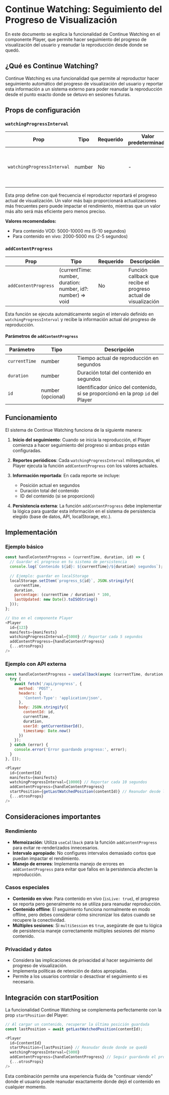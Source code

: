 # Continue Watching: Seguimiento del Progreso de Visualización

En este documento se explica la funcionalidad de Continue Watching en el componente Player, que permite hacer seguimiento del progreso de visualización del usuario y reanudar la reproducción desde donde se quedó.

## ¿Qué es Continue Watching?

Continue Watching es una funcionalidad que permite al reproductor hacer seguimiento automático del progreso de visualización del usuario y reportar esta información a un sistema externo para poder reanudar la reproducción desde el punto exacto donde se detuvo en sesiones futuras.

## Props de configuración

### `watchingProgressInterval`

| Prop | Tipo | Requerido | Valor predeterminado | Descripción |
|------|------|-----------|---------------------|-------------|
| `watchingProgressInterval` | number | No | - | Intervalo en milisegundos para reportar el progreso de visualización |

Esta prop define con qué frecuencia el reproductor reportará el progreso actual de visualización. Un valor más bajo proporcionará actualizaciones más frecuentes pero puede impactar el rendimiento, mientras que un valor más alto será más eficiente pero menos preciso.

**Valores recomendados:**
- Para contenido VOD: 5000-10000 ms (5-10 segundos)
- Para contenido en vivo: 2000-5000 ms (2-5 segundos)

### `addContentProgress`

| Prop | Tipo | Requerido | Descripción |
|------|------|-----------|-------------|
| `addContentProgress` | (currentTime: number, duration: number, id?: number) => void | No | Función callback que recibe el progreso actual de visualización |

Esta función se ejecuta automáticamente según el intervalo definido en `watchingProgressInterval` y recibe la información actual del progreso de reproducción.

#### Parámetros de `addContentProgress`

| Parámetro | Tipo | Descripción |
|-----------|------|-------------|
| `currentTime` | number | Tiempo actual de reproducción en segundos |
| `duration` | number | Duración total del contenido en segundos |
| `id` | number (opcional) | Identificador único del contenido, si se proporcionó en la prop `id` del Player |

## Funcionamiento

El sistema de Continue Watching funciona de la siguiente manera:

1. **Inicio del seguimiento**: Cuando se inicia la reproducción, el Player comienza a hacer seguimiento del progreso si ambas props están configuradas.

2. **Reportes periódicos**: Cada `watchingProgressInterval` milisegundos, el Player ejecuta la función `addContentProgress` con los valores actuales.

3. **Información reportada**: En cada reporte se incluye:
   - Posición actual en segundos
   - Duración total del contenido
   - ID del contenido (si se proporcionó)

4. **Persistencia externa**: La función `addContentProgress` debe implementar la lógica para guardar esta información en el sistema de persistencia elegido (base de datos, API, localStorage, etc.).

## Implementación

### Ejemplo básico

```javascript
const handleContentProgress = (currentTime, duration, id) => {
  // Guardar el progreso en tu sistema de persistencia
  console.log(`Contenido ${id}: ${currentTime}/${duration} segundos`);
  
  // Ejemplo: guardar en localStorage
  localStorage.setItem(`progress_${id}`, JSON.stringify({
    currentTime,
    duration,
    percentage: (currentTime / duration) * 100,
    lastUpdated: new Date().toISOString()
  }));
};

// Uso en el componente Player
<Player
  id={123}
  manifests={manifests}
  watchingProgressInterval={5000} // Reportar cada 5 segundos
  addContentProgress={handleContentProgress}
  {...otrosProps}
/>
```

### Ejemplo con API externa

```javascript
const handleContentProgress = useCallback(async (currentTime, duration, id) => {
  try {
    await fetch('/api/progress', {
      method: 'POST',
      headers: {
        'Content-Type': 'application/json',
      },
      body: JSON.stringify({
        contentId: id,
        currentTime,
        duration,
        userId: getCurrentUserId(),
        timestamp: Date.now()
      })
    });
  } catch (error) {
    console.error('Error guardando progreso:', error);
  }
}, []);

<Player
  id={contentId}
  manifests={manifests}
  watchingProgressInterval={10000} // Reportar cada 10 segundos
  addContentProgress={handleContentProgress}
  startPosition={getLastWatchedPosition(contentId)} // Reanudar desde la última posición
  {...otrosProps}
/>
```

## Consideraciones importantes

### Rendimiento

- **Memoización**: Utiliza `useCallback` para la función `addContentProgress` para evitar re-renderizados innecesarios.
- **Intervalo apropiado**: No configures intervalos demasiado cortos que puedan impactar el rendimiento.
- **Manejo de errores**: Implementa manejo de errores en `addContentProgress` para evitar que fallos en la persistencia afecten la reproducción.

### Casos especiales

- **Contenido en vivo**: Para contenido en vivo (`isLive: true`), el progreso se reporta pero generalmente no se utiliza para reanudar reproducción.
- **Contenido offline**: El seguimiento funciona normalmente en modo offline, pero debes considerar cómo sincronizar los datos cuando se recupere la conectividad.
- **Múltiples sesiones**: Si `multiSession` es `true`, asegúrate de que tu lógica de persistencia maneje correctamente múltiples sesiones del mismo contenido.

### Privacidad y datos

- Considera las implicaciones de privacidad al hacer seguimiento del progreso de visualización.
- Implementa políticas de retención de datos apropiadas.
- Permite a los usuarios controlar o desactivar el seguimiento si es necesario.

## Integración con startPosition

La funcionalidad Continue Watching se complementa perfectamente con la prop `startPosition` del Player:

```javascript
// Al cargar un contenido, recuperar la última posición guardada
const lastPosition = await getLastWatchedPosition(contentId);

<Player
  id={contentId}
  startPosition={lastPosition} // Reanudar desde donde se quedó
  watchingProgressInterval={5000}
  addContentProgress={handleContentProgress} // Seguir guardando el progreso
  {...otrosProps}
/>
```

Esta combinación permite una experiencia fluida de "continuar viendo" donde el usuario puede reanudar exactamente donde dejó el contenido en cualquier momento.